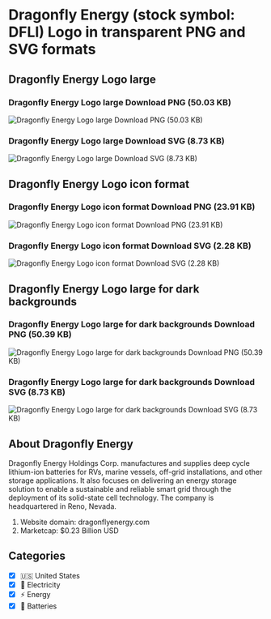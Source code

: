 # Dragonfly Energy (stock symbol: DFLI) Logo in transparent PNG and SVG formats

## Dragonfly Energy Logo large

### Dragonfly Energy Logo large Download PNG (50.03 KB)

![Dragonfly Energy Logo large Download PNG (50.03 KB)](/img/orig/DFLI_BIG-f89819fd.png)

### Dragonfly Energy Logo large Download SVG (8.73 KB)

![Dragonfly Energy Logo large Download SVG (8.73 KB)](/img/orig/DFLI_BIG-07d2b80d.svg)

## Dragonfly Energy Logo icon format

### Dragonfly Energy Logo icon format Download PNG (23.91 KB)

![Dragonfly Energy Logo icon format Download PNG (23.91 KB)](/img/orig/DFLI-199ad0af.png)

### Dragonfly Energy Logo icon format Download SVG (2.28 KB)

![Dragonfly Energy Logo icon format Download SVG (2.28 KB)](/img/orig/DFLI-ec609186.svg)

## Dragonfly Energy Logo large for dark backgrounds

### Dragonfly Energy Logo large for dark backgrounds Download PNG (50.39 KB)

![Dragonfly Energy Logo large for dark backgrounds Download PNG (50.39 KB)](/img/orig/DFLI_BIG.D-85d99e50.png)

### Dragonfly Energy Logo large for dark backgrounds Download SVG (8.73 KB)

![Dragonfly Energy Logo large for dark backgrounds Download SVG (8.73 KB)](/img/orig/DFLI_BIG.D-99fae40a.svg)

## About Dragonfly Energy

Dragonfly Energy Holdings Corp. manufactures and supplies deep cycle lithium-ion batteries for RVs, marine vessels, off-grid installations, and other storage applications. It also focuses on delivering an energy storage solution to enable a sustainable and reliable smart grid through the deployment of its solid-state cell technology. The company is headquartered in Reno, Nevada.

1. Website domain: dragonflyenergy.com
2. Marketcap: $0.23 Billion USD


## Categories
- [x] 🇺🇸 United States
- [x] 🔋 Electricity
- [x] ⚡ Energy
- [x] 🔋 Batteries
